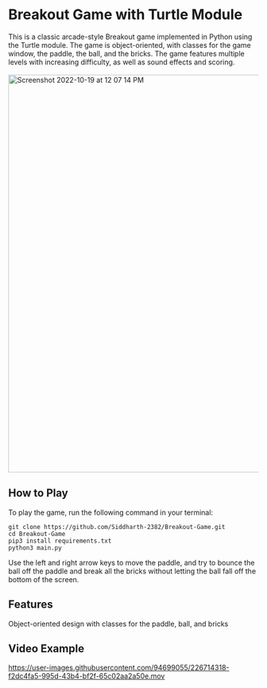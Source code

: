 # Breakout Game with Turtle Module

This is a classic arcade-style Breakout game implemented in Python using the Turtle module. The game is object-oriented, with classes for the game window, the paddle, the ball, and the bricks. The game features multiple levels with increasing difficulty, as well as sound effects and scoring.
<br />
<br />
<img width="800" alt="Screenshot 2022-10-19 at 12 07 14 PM" src="https://user-images.githubusercontent.com/94699055/226710454-fd05091f-435e-4ae7-b9bd-d3f2f32ccdda.png">
## How to Play
To play the game, run the following command in your terminal:<br />
    
    git clone https://github.com/Siddharth-2382/Breakout-Game.git
    cd Breakout-Game
    pip3 install requirements.txt
    python3 main.py
Use the left and right arrow keys to move the paddle, and try to bounce the ball off the paddle and break all the bricks without letting the ball fall off the bottom of the screen.

## Features
Object-oriented design with classes for the paddle, ball, and bricks<br />

## Video Example
https://user-images.githubusercontent.com/94699055/226714318-f2dc4fa5-995d-43b4-bf2f-65c02aa2a50e.mov
